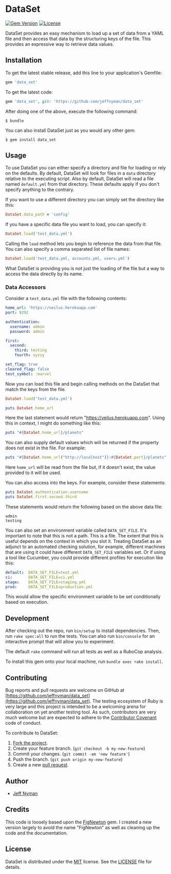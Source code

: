 # DataSet

[![Gem Version](https://badge.fury.io/rb/data_set.svg)](http://badge.fury.io/rb/data_set)
[![License](http://img.shields.io/badge/license-MIT-blue.svg)](https://github.com/jeffnyman/data_set/blob/master/LICENSE.md)

DataSet provides an easy mechanism to load up a set of data from a YAML file and then access that data by the structuring keys of the file. This provides an expressive way to retrieve data values.

## Installation

To get the latest stable release, add this line to your application's Gemfile:

```ruby
gem 'data_set'
```

To get the latest code:

```ruby
gem 'data_set', git: 'https://github.com/jeffnyman/data_set'
```

After doing one of the above, execute the following command:

```
$ bundle
```

You can also install DataSet just as you would any other gem:

```
$ gem install data_set
```

## Usage

To use DataSet you can either specify a directory and file for loading or rely on the defaults. By default, DataSet will look for files in a `data` directory relative to the executing script. Also by default, DataSet will read a file named `default.yml` from that directory. These defaults apply if you don't specify anything to the contrary.

If you want to use a different directory you can simply set the directory like this:

```ruby
DataSet.data_path = 'config'
```

If you have a specific data file you want to load, you can specify it:

```ruby
DataSet.load('test_data.yml')
```

Calling the `load` method lets you begin to reference the data from that file. You can also specify a comma separated list of file names:

```ruby
DataSet.load('test_data.yml, accounts.yml, users.yml')
```

What DataSet is providing you is not just the loading of the file but a way to access the data directly by its name.

### Data Accessors

Consider a `test_data.yml` file with the following contents:

```yaml
home_url: 'https://veilus.herokuapp.com'
port: 9292

authentication:
  username: admin
  password: admin

first:
  second:
    third: testing
    fourth: xyzzy

set_flag: true
cleared_flag: false
test_symbol: :marvel
```

Now you can load this file and begin calling methods on the DataSet that match the keys from the file.

```ruby
DataSet.load('test_data.yml')

puts DataSet.home_url
```

Here the last statement would return "https://veilus.herokuapp.com". Using this in context, I might do something like this:

```ruby
puts "#{DataSet.home_url}/planets"
```

You can also supply default values which will be returned if the property does not exist in the file. For example:

```ruby
puts "#{DataSet.home_url("http://localhost")}:#{DataSet.port}/planets"
```

Here `home_url` will be read from the file but, if it doesn't exist, the value provided to it will be used.

You can also access into the keys. For example, consider these statements:

```ruby
puts DataSet.authentication.username
puts DataSet.first.second.third
```

These statements would return the following based on the above data file:

```
admin
testing
```

You can also set an environment variable called `DATA_SET_FILE`. It's important to note that this is not a path. This is a file. The extent that this is useful depends on the context in which you slot it. Treating DataSet as an adjunct to an automated checking solution, for example, different machines that are using it could have different `DATA_SET_FILE` variables set. Or if using a tool like Cucumber, you could provide different profiles for execution like this:

  ```yaml
default:  DATA_SET_FILE=test.yml
ci:       DATA_SET_FILE=ci.yml
stage:    DATA_SET_FILE=staging.yml
prod:     DATA_SET_FILE=production.yml
```

This would allow the specific environment variable to be set conditionally based on execution.

## Development

After checking out the repo, run `bin/setup` to install dependencies. Then, run `rake spec:all` to run the tests. You can also run `bin/console` for an interactive prompt that will allow you to experiment.

The default `rake` command will run all tests as well as a RuboCop analysis.

To install this gem onto your local machine, run `bundle exec rake install`.

## Contributing

Bug reports and pull requests are welcome on GitHub at [https://github.com/jeffnyman/data_set](https://github.com/jeffnyman/data_set). The testing ecosystem of Ruby is very large and this project is intended to be a welcoming arena for collaboration on yet another testing tool. As such, contributors are very much welcome but are expected to adhere to the [Contributor Covenant](http://contributor-covenant.org) code of conduct.

To contribute to DataSet:

1. [Fork the project](http://gun.io/blog/how-to-github-fork-branch-and-pull-request/).
2. Create your feature branch. (`git checkout -b my-new-feature`)
3. Commit your changes. (`git commit -am 'new feature'`)
4. Push the branch. (`git push origin my-new-feature`)
5. Create a new [pull request](https://help.github.com/articles/using-pull-requests).

## Author

* [Jeff Nyman](http://testerstories.com)

## Credits

This code is loosely based upon the [FigNewton](https://github.com/cheezy/fig_newton) gem. I created a new version largely to avoid the name "FigNewton" as well as cleaning up the code and the documentation.

## License

DataSet is distributed under the [MIT](http://www.opensource.org/licenses/MIT) license.
See the [LICENSE](https://github.com/jeffnyman/data_set/blob/master/LICENSE.md) file for details.
